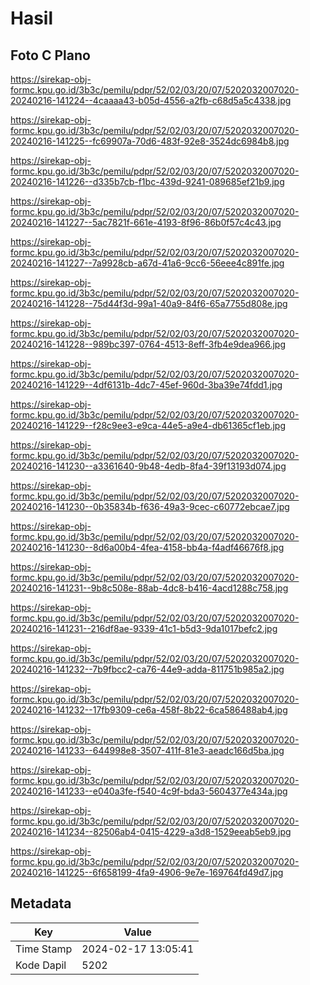 # Hasil

## Foto C Plano

https://sirekap-obj-formc.kpu.go.id/3b3c/pemilu/pdpr/52/02/03/20/07/5202032007020-20240216-141224--4caaaa43-b05d-4556-a2fb-c68d5a5c4338.jpg

https://sirekap-obj-formc.kpu.go.id/3b3c/pemilu/pdpr/52/02/03/20/07/5202032007020-20240216-141225--fc69907a-70d6-483f-92e8-3524dc6984b8.jpg

https://sirekap-obj-formc.kpu.go.id/3b3c/pemilu/pdpr/52/02/03/20/07/5202032007020-20240216-141226--d335b7cb-f1bc-439d-9241-089685ef21b9.jpg

https://sirekap-obj-formc.kpu.go.id/3b3c/pemilu/pdpr/52/02/03/20/07/5202032007020-20240216-141227--5ac7821f-661e-4193-8f96-86b0f57c4c43.jpg

https://sirekap-obj-formc.kpu.go.id/3b3c/pemilu/pdpr/52/02/03/20/07/5202032007020-20240216-141227--7a9928cb-a67d-41a6-9cc6-56eee4c891fe.jpg

https://sirekap-obj-formc.kpu.go.id/3b3c/pemilu/pdpr/52/02/03/20/07/5202032007020-20240216-141228--75d44f3d-99a1-40a9-84f6-65a7755d808e.jpg

https://sirekap-obj-formc.kpu.go.id/3b3c/pemilu/pdpr/52/02/03/20/07/5202032007020-20240216-141228--989bc397-0764-4513-8eff-3fb4e9dea966.jpg

https://sirekap-obj-formc.kpu.go.id/3b3c/pemilu/pdpr/52/02/03/20/07/5202032007020-20240216-141229--4df6131b-4dc7-45ef-960d-3ba39e74fdd1.jpg

https://sirekap-obj-formc.kpu.go.id/3b3c/pemilu/pdpr/52/02/03/20/07/5202032007020-20240216-141229--f28c9ee3-e9ca-44e5-a9e4-db61365cf1eb.jpg

https://sirekap-obj-formc.kpu.go.id/3b3c/pemilu/pdpr/52/02/03/20/07/5202032007020-20240216-141230--a3361640-9b48-4edb-8fa4-39f13193d074.jpg

https://sirekap-obj-formc.kpu.go.id/3b3c/pemilu/pdpr/52/02/03/20/07/5202032007020-20240216-141230--0b35834b-f636-49a3-9cec-c60772ebcae7.jpg

https://sirekap-obj-formc.kpu.go.id/3b3c/pemilu/pdpr/52/02/03/20/07/5202032007020-20240216-141230--8d6a00b4-4fea-4158-bb4a-f4adf46676f8.jpg

https://sirekap-obj-formc.kpu.go.id/3b3c/pemilu/pdpr/52/02/03/20/07/5202032007020-20240216-141231--9b8c508e-88ab-4dc8-b416-4acd1288c758.jpg

https://sirekap-obj-formc.kpu.go.id/3b3c/pemilu/pdpr/52/02/03/20/07/5202032007020-20240216-141231--216df8ae-9339-41c1-b5d3-9da1017befc2.jpg

https://sirekap-obj-formc.kpu.go.id/3b3c/pemilu/pdpr/52/02/03/20/07/5202032007020-20240216-141232--7b9fbcc2-ca76-44e9-adda-811751b985a2.jpg

https://sirekap-obj-formc.kpu.go.id/3b3c/pemilu/pdpr/52/02/03/20/07/5202032007020-20240216-141232--17fb9309-ce6a-458f-8b22-6ca586488ab4.jpg

https://sirekap-obj-formc.kpu.go.id/3b3c/pemilu/pdpr/52/02/03/20/07/5202032007020-20240216-141233--644998e8-3507-411f-81e3-aeadc166d5ba.jpg

https://sirekap-obj-formc.kpu.go.id/3b3c/pemilu/pdpr/52/02/03/20/07/5202032007020-20240216-141233--e040a3fe-f540-4c9f-bda3-5604377e434a.jpg

https://sirekap-obj-formc.kpu.go.id/3b3c/pemilu/pdpr/52/02/03/20/07/5202032007020-20240216-141234--82506ab4-0415-4229-a3d8-1529eeab5eb9.jpg

https://sirekap-obj-formc.kpu.go.id/3b3c/pemilu/pdpr/52/02/03/20/07/5202032007020-20240216-141225--6f658199-4fa9-4906-9e7e-169764fd49d7.jpg


## Metadata

| Key        | Value               |
| ---------- | ------------------- |
| Time Stamp | 2024-02-17 13:05:41 |
| Kode Dapil | 5202                |



